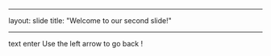 _ _ _
layout: slide
title: "Welcome to our second slide!"
_ _ _
text enter
Use the left arrow to go back !
